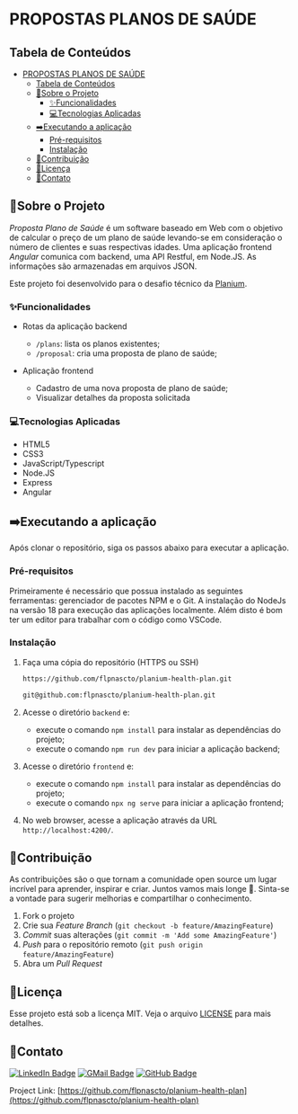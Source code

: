 # PROPOSTAS PLANOS DE SAÚDE

<!-- TABLE OF CONTENTS -->
## Tabela de Conteúdos

- [PROPOSTAS PLANOS DE SAÚDE](#propostas-planos-de-saúde)
  - [Tabela de Conteúdos](#tabela-de-conteúdos)
  - [📔Sobre o Projeto](#sobre-o-projeto)
    - [✨Funcionalidades](#funcionalidades)
    - [💻Tecnologias Aplicadas](#tecnologias-aplicadas)
  - [➡️Executando a aplicação](#️executando-a-aplicação)
    - [Pré-requisitos](#pré-requisitos)
    - [Instalação](#instalação)
  - [🤝Contribuição](#contribuição)
  - [📝Licença](#licença)
  - [📧Contato](#contato)

<!-- ABOUT THE PROJECT -->
## 📔Sobre o Projeto

_Proposta Plano de Saúde_ é um software baseado em Web com o objetivo de calcular o preço de um plano de saúde levando-se em consideração o  número de clientes e suas respectivas idades. Uma aplicação frontend _Angular_ comunica com backend, uma API Restful, em Node.JS. As informações são armazenadas em arquivos JSON.

Este projeto foi desenvolvido para o desafio técnico da [Planium](https://www.planium.io/).

### ✨Funcionalidades

- Rotas da aplicação backend
  - `/plans`: lista os planos existentes;
  - `/proposal`: cria uma proposta de plano de saúde;

- Aplicação frontend
  - Cadastro de uma nova proposta de plano de saúde;
  - Visualizar detalhes da proposta solicitada

### 💻Tecnologias Aplicadas

- HTML5
- CSS3
- JavaScript/Typescript
- Node.JS
- Express
- Angular

<!-- GETTING STARTED -->
## ➡️Executando a aplicação

Após clonar o repositório, siga os passos abaixo para executar a aplicação.

### Pré-requisitos

Primeiramente é necessário que possua instalado as seguintes ferramentas: gerenciador de pacotes NPM e o Git.
A instalação do NodeJs na versão 18 para execução das aplicações localmente.
Além disto é bom ter um editor para trabalhar com o código como VSCode.

### Instalação

1. Faça uma cópia do repositório (HTTPS ou SSH)

   ```sh
   https://github.com/flpnascto/planium-health-plan.git
   ```

   ```sh
   git@github.com:flpnascto/planium-health-plan.git
   ```

2. Acesse o diretório `backend` e:

   - execute o comando `npm install` para instalar as dependências do projeto;
   - execute o comando `npm run dev` para iniciar a aplicação backend;

3. Acesse o diretório `frontend` e:

   - execute o comando `npm install` para instalar as dependências do projeto;
   - execute o comando `npx ng serve` para iniciar a aplicação frontend;

4. No web browser, acesse a aplicação através da URL `http://localhost:4200/`.

## 🤝Contribuição

As contribuições são o que tornam a comunidade open source um lugar incrível para aprender, inspirar e criar. Juntos vamos mais longe :rocket:.
Sinta-se a vontade para sugerir melhorias e compartilhar o conhecimento.

1. Fork o projeto
2. Crie sua _Feature Branch_ (`git checkout -b feature/AmazingFeature`)
3. _Commit_ suas alterações (`git commit -m 'Add some AmazingFeature'`)
4. _Push_ para o repositório remoto (`git push origin feature/AmazingFeature`)
5. Abra um _Pull Request_

<!-- LICENSE -->
## 📝Licença

Esse projeto está sob a licença MIT. Veja o arquivo [LICENSE](LICENSE) para mais detalhes.

<!-- CONTACT -->
## 📧Contato

[![LinkedIn Badge](https://img.shields.io/badge/-Felipe_Nascimento-blue?style=flat-square&logo=Linkedin&logoColor=white&link=https://www.linkedin.com/in/fnascto/)](https://www.linkedin.com/in/flpnascto/) [![GMail Badge](https://img.shields.io/badge/-flpnascto@gmail.com-c14438?style=flat-square&logo=Gmail&logoColor=white&link=mailto:flpnascto@gmail.com)](mailto:flpnascto@gmail.com)
[![GitHub Badge](https://img.shields.io/badge/-Profile-181717?style=flat-square&logo=GitHub&logoColor=white&link=https://github.com/flpnascto)](https://github.com/flpnascto)

Project Link: [https://github.com/flpnascto/planium-health-plan](https://github.com/flpnascto/planium-health-plan)
